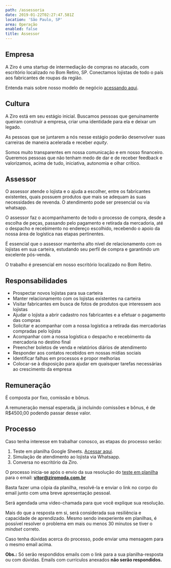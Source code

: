 ```yaml
---
path: /assessoria
date: 2019-01-22T02:27:47.581Z
location: 'São Paulo, SP'
area: Operação
enabled: false
title: Assessor
---
```

## Empresa

A Ziro é uma startup de intermediação de compras no atacado, com escritório localizado no Bom Retiro, SP. Conectamos lojistas de todo o país aos fabricantes de roupas da região.

Entenda mais sobre nosso modelo de negócio <a href='https://bit.ly/2Bs6SjE' target='_blank'>acessando aqui</a>.

## Cultura

A Ziro está em seu estágio inicial. Buscamos pessoas que genuinamente queiram construir a empresa, criar uma identidade para ela e deixar um legado.

As pessoas que se juntarem a nós nesse estágio poderão desenvolver suas carreiras de maneira acelerada e receber _equity_.

Somos muito transparentes em nossa comunicação e em nosso financeiro. Queremos pessoas que não tenham medo de dar e de receber feedback e valorizamos, acima de tudo, iniciativa, autonomia e olhar crítico.

## Assessor

O assessor atende o lojista e o ajuda a escolher, entre os fabricantes existentes, quais possuem produtos que mais se adequam às suas necessidades de revenda. O atendimento pode ser presencial ou via whatsapp.

O assessor faz o acompanhamento de todo o processo de compra, desde a escolha de peças, passando pelo pagamento e retirada da mercadoria, até o despacho e recebimento no endereço escolhido, recebendo o apoio da nossa área de logística nas etapas pertinentes.

É essencial que o assessor mantenha alto nível de relacionamento com os lojistas em sua carteira, estudando seu perfil de compra e garantindo um excelente pós-venda.

O trabalho é presencial em nosso escritório localizado no Bom Retiro.

## Responsabilidades

* Prospectar novos lojistas para sua carteira
* Manter relacionamento com os lojistas existentes na carteira
* Visitar fabricantes em busca de fotos de produtos que interessem aos lojistas
* Ajudar o lojista a abrir cadastro nos fabricantes e a efetuar o pagamento das compras
* Solicitar e acompanhar com a nossa logística a retirada das mercadorias compradas pelo lojista
* Acompanhar com a nossa logística o despacho e recebimento da mercadoria no destino final
* Preencher boletos de venda e relatórios diários de atendimento
* Responder aos contatos recebidos em nossas mídias sociais
* Identificar falhas em processos e propor melhorias
* Colocar-se à disposição para ajudar em quaisquer tarefas necessárias ao crescimento da empresa

## Remuneração

É composta por fixo, comissão e bônus.

A remuneração mensal esperada, já incluindo comissões e bônus, é de R$4500,00 podendo passar desse valor.

## Processo

Caso tenha interesse em trabalhar conosco, as etapas do processo serão:

1. Teste em planilha Google Sheets. <a href='http://bit.ly/teste-assessoria' target='_blank'>Acessar aqui</a>.
2. Simulação de atendimento ao lojista via Whatsapp.
3. Conversa no escritório da Ziro.

O processo inicia-se após o envio da sua resolução do <a href='http://bit.ly/teste-assessoria' target='_blank'>teste em planilha</a> para o email: **vitor@ziromoda.com.br**

Basta fazer uma cópia da planilha, resolvê-la e enviar o link no corpo do email junto com uma breve apresentação pessoal.

Será agendada uma video-chamada para que você explique sua resolução.

Mais do que a resposta em si, será considerada sua resiliência e capacidade de aprendizado. Mesmo sendo inexperiente em planilhas, é possível resolver o problema em mais ou menos 30 minutos se tiver o _mindset_ correto.

Caso tenha dúvidas acerca do processo, pode enviar uma mensagem para o mesmo email acima.

**Obs.:** Só serão respondidos emails com o link para a sua planilha-resposta ou com dúvidas. Emails com currículos anexados **não serão respondidos.**
